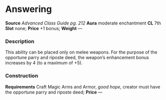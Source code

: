 ﻿---
name: "Answering"
type: "weapon_quality"
price: "+1 bonus"
description: |
  "This ability can be placed only on melee weapons. For the purpose of the opportune parry and riposte deed, the weapon’s enhancement bonus increases by 4 (to a maximum of +5)."
---

#  Answering

**Source** _Advanced Class Guide pg. 212_
**Aura** moderate enchantment **CL** 7th
**Slot** none; **Price** +1 bonus; **Weight** —

### Description

This ability can be placed only on melee weapons. For the purpose of the opportune parry and riposte deed, the weapon’s enhancement bonus increases by 4 (to a maximum of +5).

### Construction

**Requirements** Craft Magic Arms and Armor, _good hope_, creator must have the opportune parry and riposte deed; **Price** —